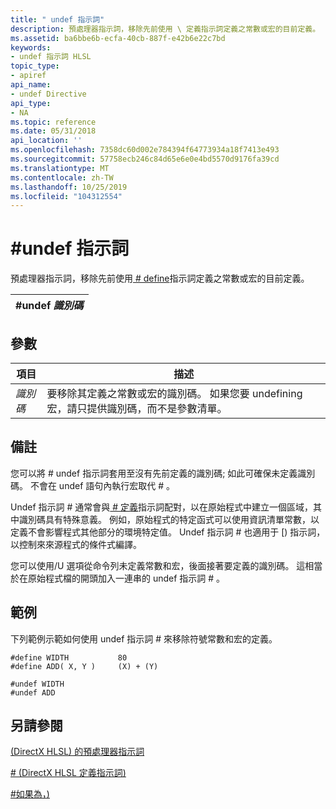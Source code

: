 ```yaml
---
title: " undef 指示詞"
description: 預處理器指示詞，移除先前使用 \ 定義指示詞定義之常數或宏的目前定義。
ms.assetid: ba6bbe6b-ecfa-40cb-887f-e42b6e22c7bd
keywords:
- undef 指示詞 HLSL
topic_type:
- apiref
api_name:
- undef Directive
api_type:
- NA
ms.topic: reference
ms.date: 05/31/2018
api_location: ''
ms.openlocfilehash: 7358dc60d002e784394f64773934a18f7413e493
ms.sourcegitcommit: 57758ecb246c84d65e6e0e4bd5570d9176fa39cd
ms.translationtype: MT
ms.contentlocale: zh-TW
ms.lasthandoff: 10/25/2019
ms.locfileid: "104312554"
---
```

# <a name="undef-directive"></a>\#undef 指示詞

預處理器指示詞，移除先前使用[ \# define](dx-graphics-hlsl-appendix-pre-define.md)指示詞定義之常數或宏的目前定義。



| \#undef *識別碼* |
|----------------------|



 

## <a name="parameters"></a>參數



| 項目                                                                              | 描述                                                                                                                                                      |
|-----------------------------------------------------------------------------------|------------------------------------------------------------------------------------------------------------------------------------------------------------------|
| <span id="identifier"></span><span id="IDENTIFIER"></span>*識別碼*<br/> | 要移除其定義之常數或宏的識別碼。 如果您要 undefining 宏，請只提供識別碼，而不是參數清單。 <br/> |



 

## <a name="remarks"></a>備註

您可以將 \# undef 指示詞套用至沒有先前定義的識別碼; 如此可確保未定義識別碼。 不會在 undef 語句內執行宏取代 \# 。

Undef 指示詞 \# 通常會與[ \# 定義](dx-graphics-hlsl-appendix-pre-define.md)指示詞配對，以在原始程式中建立一個區域，其中識別碼具有特殊意義。 例如，原始程式的特定函式可以使用資訊清單常數，以定義不會影響程式其他部分的環境特定值。 Undef 指示詞 \# 也適用于 [) 指示詞，以控制來來源程式的條件式編譯。

您可以使用/U 選項從命令列未定義常數和宏，後面接著要定義的識別碼。 這相當於在原始程式檔的開頭加入一連串的 undef 指示詞 \# 。

## <a name="examples"></a>範例

下列範例示範如何使用 undef 指示詞 \# 來移除符號常數和宏的定義。


```
#define WIDTH           80
#define ADD( X, Y )     (X) + (Y)

#undef WIDTH
#undef ADD
```



## <a name="see-also"></a>另請參閱

<dl> <dt>

[ (DirectX HLSL) 的預處理器指示詞 ](dx-graphics-hlsl-appendix-preprocessor.md)
</dt> <dt>

[\# (DirectX HLSL 定義指示詞) ](dx-graphics-hlsl-appendix-pre-define.md)
</dt> <dt>

[\#如果為，) ](dx-graphics-hlsl-appendix-pre-if.md)
</dt> </dl>

 

 





